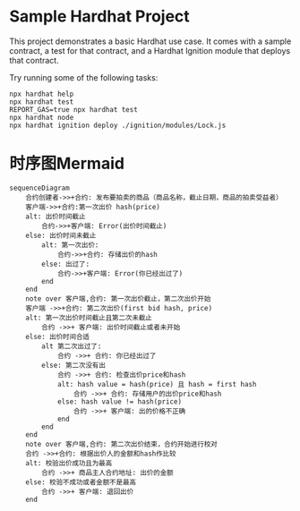 # Sample Hardhat Project

This project demonstrates a basic Hardhat use case. It comes with a sample contract, a test for that contract, and a Hardhat Ignition module that deploys that contract.

Try running some of the following tasks:

```shell
npx hardhat help
npx hardhat test
REPORT_GAS=true npx hardhat test
npx hardhat node
npx hardhat ignition deploy ./ignition/modules/Lock.js
```


# 时序图Mermaid

    sequenceDiagram
        合约创建者->>+合约: 发布要拍卖的商品（商品名称，截止日期，商品的拍卖受益者）
        客户端->>+合约:第一次出价 hash(price)
        alt: 出价时间截止 
            合约->>+客户端: Error(出价时间截止)
        else: 出价时间未截止
            alt: 第一次出价:
                合约->>+合约: 存储出价的hash
            else: 出过了:
                合约->>+客户端: Error(你已经出过了)
            end    
        end
        note over 客户端,合约: 第一次出价截止，第二次出价开始    
        客户端 ->>+合约: 第二次出价(first bid hash, price)
        alt: 第一次出价时间截止且第二次未截止
            合约 ->>+ 客户端: 出价时间截止或者未开始
        else: 出价时间合适
            alt 第二次出过了:
                合约 ->>+ 合约: 你已经出过了
            else: 第二次没有出   
                合约 ->>+ 合约: 检查出价price和hash
                alt: hash value = hash(price) 且 hash = first hash
                    合约 ->>+ 合约: 存储用户的出价price和hash
                else: hash value != hash(price)
                    合约 ->>+ 客户端: 出的价格不正确
                end   
            end    
        end
        note over 客户端,合约: 第二次出价结束，合约开始进行校对
        合约 ->>+合约: 根据出价人的金额和hash作比较
        alt: 校验出价成功且为最高
            合约 ->>+ 商品主人合约地址: 出价的金额
        else: 校验不成功或者金额不是最高
            合约 ->>+ 客户端: 退回出价
        end
        
        
    
    